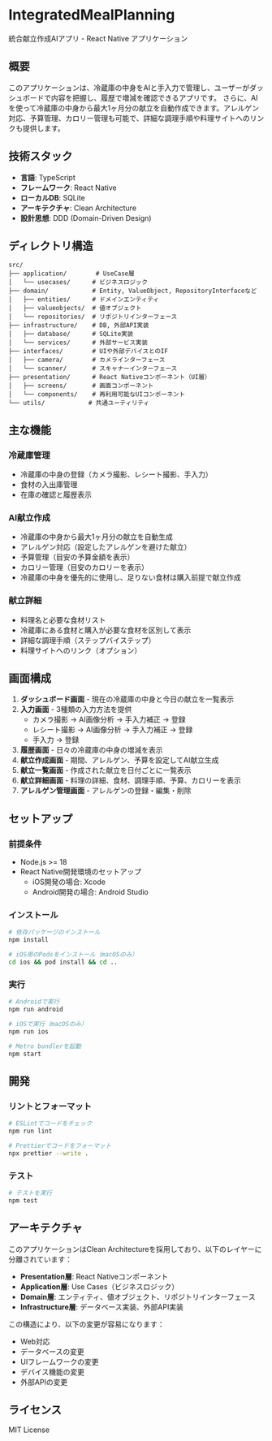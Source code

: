 # IntegratedMealPlanning

統合献立作成AIアプリ - React Native アプリケーション

## 概要

このアプリケーションは、冷蔵庫の中身をAIと手入力で管理し、ユーザーがダッシュボードで内容を把握し、履歴で増減を確認できるアプリです。
さらに、AIを使って冷蔵庫の中身から最大1ヶ月分の献立を自動作成できます。アレルゲン対応、予算管理、カロリー管理も可能で、詳細な調理手順や料理サイトへのリンクも提供します。

## 技術スタック

- **言語**: TypeScript
- **フレームワーク**: React Native
- **ローカルDB**: SQLite
- **アーキテクチャ**: Clean Architecture
- **設計思想**: DDD (Domain-Driven Design)

## ディレクトリ構造

```
src/
├── application/        # UseCase層
│   └── usecases/      # ビジネスロジック
├── domain/            # Entity, ValueObject, RepositoryInterfaceなど
│   ├── entities/      # ドメインエンティティ
│   ├── valueobjects/  # 値オブジェクト
│   └── repositories/  # リポジトリインターフェース
├── infrastructure/    # DB, 外部API実装
│   ├── database/      # SQLite実装
│   └── services/      # 外部サービス実装
├── interfaces/        # UIや外部デバイスとのIF
│   ├── camera/        # カメラインターフェース
│   └── scanner/       # スキャナーインターフェース
├── presentation/      # React Nativeコンポーネント（UI層）
│   ├── screens/       # 画面コンポーネント
│   └── components/    # 再利用可能なUIコンポーネント
└── utils/            # 共通ユーティリティ
```

## 主な機能

### 冷蔵庫管理
- 冷蔵庫の中身の登録（カメラ撮影、レシート撮影、手入力）
- 食材の入出庫管理
- 在庫の確認と履歴表示

### AI献立作成
- 冷蔵庫の中身から最大1ヶ月分の献立を自動生成
- アレルゲン対応（設定したアレルゲンを避けた献立）
- 予算管理（目安の予算金額を表示）
- カロリー管理（目安のカロリーを表示）
- 冷蔵庫の中身を優先的に使用し、足りない食材は購入前提で献立作成

### 献立詳細
- 料理名と必要な食材リスト
- 冷蔵庫にある食材と購入が必要な食材を区別して表示
- 詳細な調理手順（ステップバイステップ）
- 料理サイトへのリンク（オプション）

## 画面構成

1. **ダッシュボード画面** - 現在の冷蔵庫の中身と今日の献立を一覧表示
2. **入力画面** - 3種類の入力方法を提供
   - カメラ撮影 → AI画像分析 → 手入力補正 → 登録
   - レシート撮影 → AI画像分析 → 手入力補正 → 登録
   - 手入力 → 登録
3. **履歴画面** - 日々の冷蔵庫の中身の増減を表示
4. **献立作成画面** - 期間、アレルゲン、予算を設定してAI献立生成
5. **献立一覧画面** - 作成された献立を日付ごとに一覧表示
6. **献立詳細画面** - 料理の詳細、食材、調理手順、予算、カロリーを表示
7. **アレルゲン管理画面** - アレルゲンの登録・編集・削除

## セットアップ

### 前提条件

- Node.js >= 18
- React Native開発環境のセットアップ
  - iOS開発の場合: Xcode
  - Android開発の場合: Android Studio

### インストール

```bash
# 依存パッケージのインストール
npm install

# iOS用のPodsをインストール（macOSのみ）
cd ios && pod install && cd ..
```

### 実行

```bash
# Androidで実行
npm run android

# iOSで実行（macOSのみ）
npm run ios

# Metro bundlerを起動
npm start
```

## 開発

### リントとフォーマット

```bash
# ESLintでコードをチェック
npm run lint

# Prettierでコードをフォーマット
npx prettier --write .
```

### テスト

```bash
# テストを実行
npm test
```

## アーキテクチャ

このアプリケーションはClean Architectureを採用しており、以下のレイヤーに分離されています：

- **Presentation層**: React Nativeコンポーネント
- **Application層**: Use Cases（ビジネスロジック）
- **Domain層**: エンティティ、値オブジェクト、リポジトリインターフェース
- **Infrastructure層**: データベース実装、外部API実装

この構造により、以下の変更が容易になります：
- Web対応
- データベースの変更
- UIフレームワークの変更
- デバイス機能の変更
- 外部APIの変更

## ライセンス

MIT License